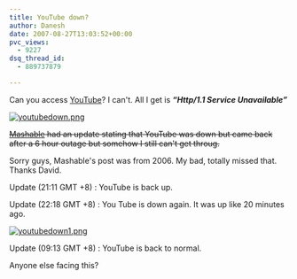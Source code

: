 ```yaml
---
title: YouTube down?
author: Danesh
date: 2007-08-27T13:03:52+00:00
pvc_views:
  - 9227
dsq_thread_id:
  - 889737879

---
```

Can you access [YouTube][1]? I can't. All I get is _**&#8220;Http/1.1 Service Unavailable&#8221;**_

[![youtubedown.png][2]][3]

<strike>[Mashable][4] had an update stating that YouTube was down but came back after a 6 hour outage but somehow I still can't get throug.</strike>

Sorry guys, Mashable's post was from 2006. My bad, totally missed that. Thanks David.

Update (21:11 GMT +8) : YouTube is back up.

Update (22:18 GMT +8) : You Tube is down again. It was up like 20 minutes ago.

[![youtubedown1.png][5]][6]

Update (09:13 GMT +8) : YouTube is back to normal.

Anyone else facing this?

 [1]: http://www.youtube.com/
 [2]: /wp-content/uploads/2007/08/youtubedown.png
 [3]: /wp-content/uploads/2007/08/youtubedown.png "youtubedown.png"
 [4]: http://mashable.com/?p=842
 [5]: /wp-content/uploads/2007/08/youtubedown1.png
 [6]: /wp-content/uploads/2007/08/youtubedown1.png "youtubedown1.png"